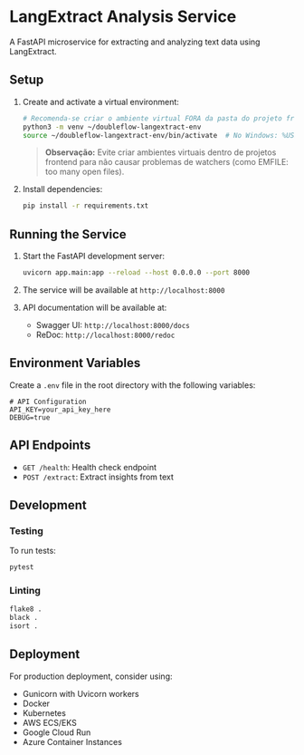 # LangExtract Analysis Service

A FastAPI microservice for extracting and analyzing text data using LangExtract.

## Setup

1. Create and activate a virtual environment:

   ```bash
   # Recomenda-se criar o ambiente virtual FORA da pasta do projeto frontend (Nuxt) para evitar conflitos de watchers.
   python3 -m venv ~/doubleflow-langextract-env
   source ~/doubleflow-langextract-env/bin/activate  # No Windows: %USERPROFILE%\doubleflow-langextract-env\Scripts\activate
   ```

   > **Observação:** Evite criar ambientes virtuais dentro de projetos frontend para não causar problemas de watchers (como EMFILE: too many open files).

2. Install dependencies:

   ```bash
   pip install -r requirements.txt
   ```

## Running the Service

1. Start the FastAPI development server:

   ```bash
   uvicorn app.main:app --reload --host 0.0.0.0 --port 8000
   ```

2. The service will be available at `http://localhost:8000`

3. API documentation will be available at:
   - Swagger UI: `http://localhost:8000/docs`
   - ReDoc: `http://localhost:8000/redoc`

## Environment Variables

Create a `.env` file in the root directory with the following variables:

```
# API Configuration
API_KEY=your_api_key_here
DEBUG=true
```

## API Endpoints

- `GET /health`: Health check endpoint
- `POST /extract`: Extract insights from text

## Development

### Testing

To run tests:

```bash
pytest
```

### Linting

```bash
flake8 .
black .
isort .
```

## Deployment

For production deployment, consider using:

- Gunicorn with Uvicorn workers
- Docker
- Kubernetes
- AWS ECS/EKS
- Google Cloud Run
- Azure Container Instances
